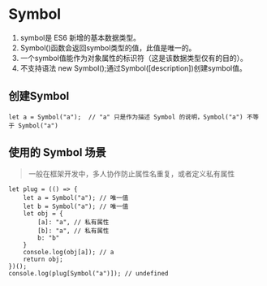 
# Symbol
1. symbol是 ES6 新增的基本数据类型。
2. Symbol()函数会返回symbol类型的值，此值是唯一的。
3. 一个symbol值能作为对象属性的标识符（这是该数据类型仅有的目的）。
4. 不支持语法 new Symbol();通过Symbol([description])创建symbol值。


## 创建Symbol

```
let a = Symbol("a");  // "a" 只是作为描述 Symbol 的说明，Symbol("a") 不等于 Symbol("a")
```

## 使用的 Symbol 场景
> 一般在框架开发中，多人协作防止属性名重复，或者定义私有属性

```
let plug = (() => {
    let a = Symbol("a"); // 唯一值
    let b = Symbol("a"); // 唯一值
    let obj = {
        [a]: "a", // 私有属性
        [b]: "a", // 私有属性
        b: "b"
    }
    console.log(obj[a]); // a
    return obj;
})();
console.log(plug[Symbol("a")]); // undefined
```